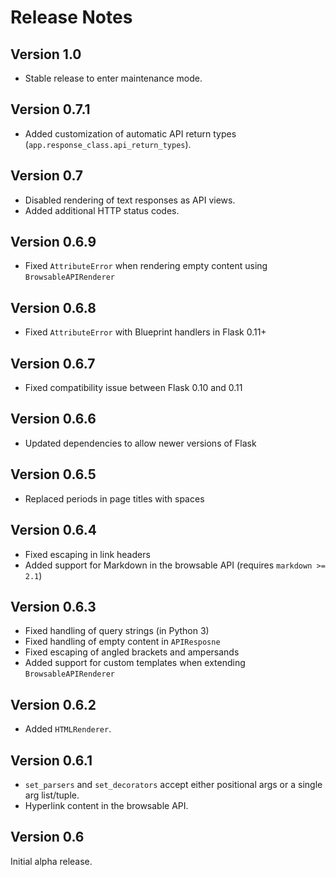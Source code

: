 # Release Notes

## Version 1.0

* Stable release to enter maintenance mode.

## Version 0.7.1

* Added customization of automatic API return types (`app.response_class.api_return_types`).

## Version 0.7

* Disabled rendering of text responses as API views.
* Added additional HTTP status codes.

## Version 0.6.9

* Fixed `AttributeError` when rendering empty content using `BrowsableAPIRenderer`

## Version 0.6.8

* Fixed `AttributeError` with Blueprint handlers in Flask 0.11+

## Version 0.6.7

* Fixed compatibility issue between Flask 0.10 and 0.11

## Version 0.6.6

* Updated dependencies to allow newer versions of Flask

## Version 0.6.5

* Replaced periods in page titles with spaces

## Version 0.6.4

* Fixed escaping in link headers
* Added support for Markdown in the browsable API (requires `markdown >= 2.1`)

## Version 0.6.3

* Fixed handling of query strings (in Python 3)
* Fixed handling of empty content in `APIResposne`
* Fixed escaping of angled brackets and ampersands
* Added support for custom templates when extending `BrowsableAPIRenderer`

## Version 0.6.2

* Added `HTMLRenderer`.

## Version 0.6.1

* `set_parsers` and `set_decorators` accept either positional args or a single arg list/tuple.
* Hyperlink content in the browsable API.

## Version 0.6

Initial alpha release.
